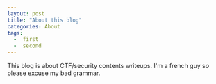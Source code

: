 ```yaml
---
layout: post
title: "About this blog"
categories: About
tags: 
  -  first
  -  second
---
```

This blog is about CTF/security contents writeups.
I'm a french guy so please excuse my bad grammar.

